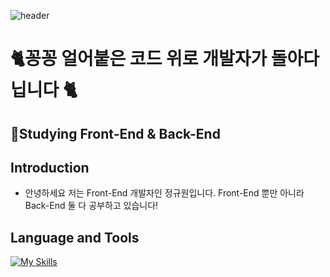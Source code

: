 ![header](https://capsule-render.vercel.app/api?type=waving&color=timeGradient&text=Welcome%20to%20Kyuwon's%20GitHub%20👋&animation=twinkling&fontSize=33&fontAlignY=40&fontAlign=70&height=250)

# 🐈꽁꽁 얼어붙은 코드 위로 개발자가 돌아다닙니다 🐈


## 📝Studying Front-End & Back-End

## Introduction
- 안녕하세요 저는 Front-End 개발자인 정규원입니다. Front-End 뿐만 아니라 Back-End 둘 다 공부하고 있습니다!

## Language and Tools
[![My Skills](https://skillicons.dev/icons?i=js,html,css,py,eclipse,java,mysql,spring,vscode)](https://skillicons.dev)

